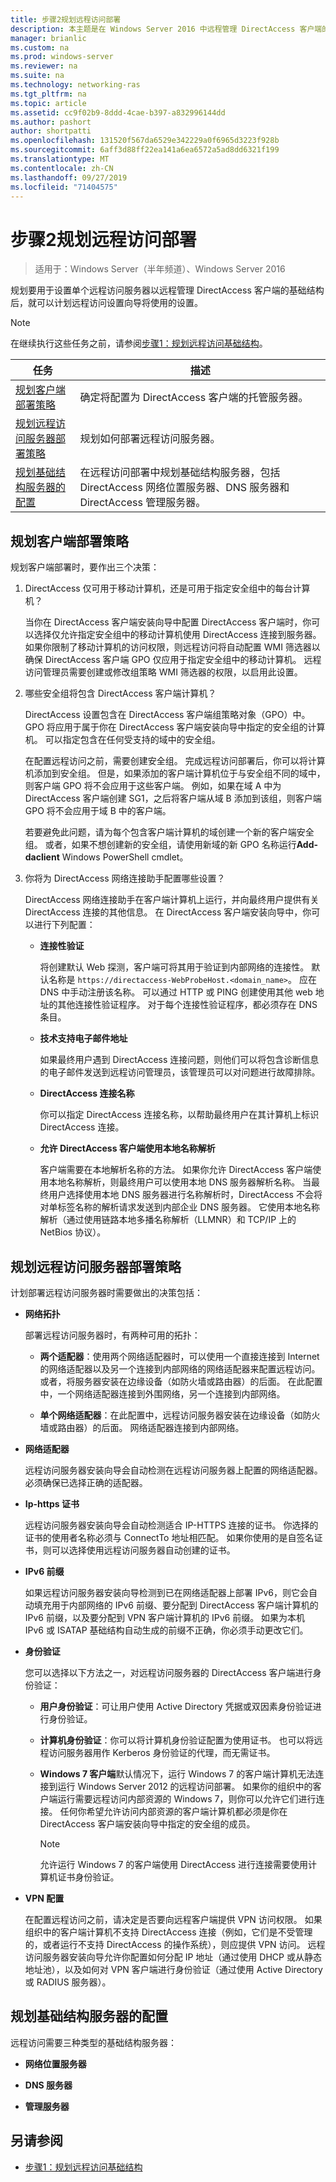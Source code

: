 ```yaml
---
title: 步骤2规划远程访问部署
description: 本主题是在 Windows Server 2016 中远程管理 DirectAccess 客户端的指南的一部分。
manager: brianlic
ms.custom: na
ms.prod: windows-server
ms.reviewer: na
ms.suite: na
ms.technology: networking-ras
ms.tgt_pltfrm: na
ms.topic: article
ms.assetid: cc9f02b9-8ddd-4cae-b397-a832996144dd
ms.author: pashort
author: shortpatti
ms.openlocfilehash: 131520f567da6529e342229a0f6965d3223f928b
ms.sourcegitcommit: 6aff3d88ff22ea141a6ea6572a5ad8dd6321f199
ms.translationtype: MT
ms.contentlocale: zh-CN
ms.lasthandoff: 09/27/2019
ms.locfileid: "71404575"
---
```

# <a name="step-2-plan-the-remote-access-deployment"></a>步骤2规划远程访问部署

>适用于：Windows Server（半年频道）、Windows Server 2016

规划要用于设置单个远程访问服务器以远程管理 DirectAccess 客户端的基础结构后，就可以计划远程访问设置向导将使用的设置。  
  
> [!NOTE]  
> 在继续执行这些任务之前，请参阅[步骤1：规划远程访问基础结构](Step-1-Plan-the-Remote-Access-Infrastructure.md)。  
  
|任务|描述|  
|----|--------|  
|[规划客户端部署策略](#plan-a-client-deployment-strategy)|确定将配置为 DirectAccess 客户端的托管服务器。|  
|[规划远程访问服务器部署策略](#plan-a-remote-access-server-deployment-strategy)|规划如何部署远程访问服务器。|  
|[规划基础结构服务器的配置](#plan-the-infrastructure-servers-configurations)|在远程访问部署中规划基础结构服务器，包括 DirectAccess 网络位置服务器、DNS 服务器和 DirectAccess 管理服务器。|  
  
## <a name="plan-a-client-deployment-strategy"></a>规划客户端部署策略  
规划客户端部署时，要作出三个决策：  
  
1.  DirectAccess 仅可用于移动计算机，还是可用于指定安全组中的每台计算机？  
  
    当你在 DirectAccess 客户端安装向导中配置 DirectAccess 客户端时，你可以选择仅允许指定安全组中的移动计算机使用 DirectAccess 连接到服务器。 如果你限制了移动计算机的访问权限，则远程访问将自动配置 WMI 筛选器以确保 DirectAccess 客户端 GPO 仅应用于指定安全组中的移动计算机。 远程访问管理员需要创建或修改组策略 WMI 筛选器的权限，以启用此设置。  
  
2.  哪些安全组将包含 DirectAccess 客户端计算机？  
  
    DirectAccess 设置包含在 DirectAccess 客户端组策略对象（GPO）中。 GPO 将应用于属于你在 DirectAccess 客户端安装向导中指定的安全组的计算机。 可以指定包含在任何受支持的域中的安全组。
  
    在配置远程访问之前，需要创建安全组。 完成远程访问部署后，你可以将计算机添加到安全组。 但是，如果添加的客户端计算机位于与安全组不同的域中，则客户端 GPO 将不会应用于这些客户端。 例如，如果在域 A 中为 DirectAccess 客户端创建 SG1，之后将客户端从域 B 添加到该组，则客户端 GPO 将不会应用于域 B 中的客户端。  
  
    若要避免此问题，请为每个包含客户端计算机的域创建一个新的客户端安全组。 或者，如果不想创建新的安全组，请使用新域的新 GPO 名称运行**Add-daclient** Windows PowerShell cmdlet。  
  
3.  你将为 DirectAccess 网络连接助手配置哪些设置？  
  
    DirectAccess 网络连接助手在客户端计算机上运行，并向最终用户提供有关 DirectAccess 连接的其他信息。 在 DirectAccess 客户端安装向导中，你可以进行下列配置：  
  
    -   **连接性验证**  
  
        将创建默认 Web 探测，客户端可将其用于验证到内部网络的连接性。 默认名称是 `https://directaccess-WebProbeHost.<domain_name>`。 应在 DNS 中手动注册该名称。 可以通过 HTTP 或 PING 创建使用其他 web 地址的其他连接性验证程序。 对于每个连接性验证程序，都必须存在 DNS 条目。  
  
    -   **技术支持电子邮件地址**  
  
        如果最终用户遇到 DirectAccess 连接问题，则他们可以将包含诊断信息的电子邮件发送到远程访问管理员，该管理员可以对问题进行故障排除。  
  
    -   **DirectAccess 连接名称**  
  
        你可以指定 DirectAccess 连接名称，以帮助最终用户在其计算机上标识 DirectAccess 连接。  
  
    -   **允许 DirectAccess 客户端使用本地名称解析**  
  
        客户端需要在本地解析名称的方法。 如果你允许 DirectAccess 客户端使用本地名称解析，则最终用户可以使用本地 DNS 服务器解析名称。 当最终用户选择使用本地 DNS 服务器进行名称解析时，DirectAccess 不会将对单标签名称的解析请求发送到内部企业 DNS 服务器。 它使用本地名称解析（通过使用链路本地多播名称解析（LLMNR）和 TCP/IP 上的 NetBios 协议）。  
  
## <a name="plan-a-remote-access-server-deployment-strategy"></a>规划远程访问服务器部署策略  
计划部署远程访问服务器时需要做出的决策包括：  
  
-   **网络拓扑**  
  
    部署远程访问服务器时，有两种可用的拓扑：  
  
    -   **两个适配器**：使用两个网络适配器时，可以使用一个直接连接到 Internet 的网络适配器以及另一个连接到内部网络的网络适配器来配置远程访问。 或者，将服务器安装在边缘设备（如防火墙或路由器）的后面。 在此配置中，一个网络适配器连接到外围网络，另一个连接到内部网络。  
  
    -   **单个网络适配器**：在此配置中，远程访问服务器安装在边缘设备（如防火墙或路由器）的后面。 网络适配器连接到内部网络。  

-   **网络适配器**  
  
    远程访问服务器安装向导会自动检测在远程访问服务器上配置的网络适配器。 必须确保已选择正确的适配器。  
  
-   **Ip-https 证书**  
  
    远程访问服务器安装向导会自动检测适合 IP-HTTPS 连接的证书。 你选择的证书的使用者名称必须与 ConnectTo 地址相匹配。 如果你使用的是自签名证书，则可以选择使用远程访问服务器自动创建的证书。  
  
-   **IPv6 前缀**  
  
    如果远程访问服务器安装向导检测到已在网络适配器上部署 IPv6，则它会自动填充用于内部网络的 IPv6 前缀、要分配到 DirectAccess 客户端计算机的 IPv6 前缀，以及要分配到 VPN 客户端计算机的 IPv6 前缀。 如果为本机 IPv6 或 ISATAP 基础结构自动生成的前缀不正确，你必须手动更改它们。  
  
-   **身份验证**  
  
    您可以选择以下方法之一，对远程访问服务器的 DirectAccess 客户端进行身份验证：  
  
    -   **用户身份验证**：可让用户使用 Active Directory 凭据或双因素身份验证进行身份验证。  
  
    -   **计算机身份验证**：你可以将计算机身份验证配置为使用证书。 也可以将远程访问服务器用作 Kerberos 身份验证的代理，而无需证书。 
  
    -   **Windows 7 客户端**默认情况下，运行 Windows 7 的客户端计算机无法连接到运行 Windows Server 2012 的远程访问部署。 如果你的组织中的客户端运行需要远程访问内部资源的 Windows 7，则你可以允许它们进行连接。 任何你希望允许访问内部资源的客户端计算机都必须是你在 DirectAccess 客户端安装向导中指定的安全组的成员。  
  
        > [!NOTE]  
        > 允许运行 Windows 7 的客户端使用 DirectAccess 进行连接需要使用计算机证书身份验证。  
  
-   **VPN 配置**  
  
    在配置远程访问之前，请决定是否要向远程客户端提供 VPN 访问权限。 如果组织中的客户端计算机不支持 DirectAccess 连接（例如，它们是不受管理的，或者运行不支持 DirectAccess 的操作系统），则应提供 VPN 访问。 远程访问服务器安装向导允许你配置如何分配 IP 地址（通过使用 DHCP 或从静态地址池），以及如何对 VPN 客户端进行身份验证（通过使用 Active Directory 或 RADIUS 服务器）。  
  
## <a name="plan-the-infrastructure-servers-configurations"></a>规划基础结构服务器的配置  
远程访问需要三种类型的基础结构服务器：  
  
-   **网络位置服务器**  
  
-   **DNS 服务器** 
  
-   **管理服务器** 
  
## <a name="see-also"></a>另请参阅  
  
-   [步骤1：规划远程访问基础结构](Step-1-Plan-the-Remote-Access-Infrastructure.md)  
  


